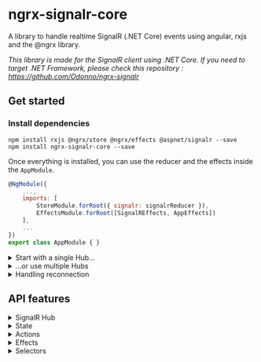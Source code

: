 # ngrx-signalr-core

A library to handle realtime SignalR (.NET Core) events using angular, rxjs and the @ngrx library.

*This library is made for the SignalR client using .NET Core. If you need to target .NET Framework, please check this repository : https://github.com/Odonno/ngrx-signalr*

## Get started

### Install dependencies

```
npm install rxjs @ngrx/store @ngrx/effects @aspnet/signalr --save
npm install ngrx-signalr-core --save
```

Once everything is installed, you can use the reducer and the effects inside the `AppModule`.

```js
@NgModule({
    ...,
    imports: [
        StoreModule.forRoot({ signalr: signalrReducer }),
        EffectsModule.forRoot([SignalREffects, AppEffects])
    ],
    ...
})
export class AppModule { }
```

<details>
<summary>Start with a single Hub...</summary>
<br>

First, you will start the application by dispatching the creation of one Hub.

```ts
// TODO : your hub definition
const hub = {
    hubName: 'hub name',
    url: 'https://localhost/path'
};

this.store.dispatch(
    createSignalRHub(hub)
);
```

Then you will create an effect to start listening to events before starting the Hub.

```ts
initRealtime$ = createEffect(() => 
    this.actions$.pipe(
        ofType(SIGNALR_HUB_UNSTARTED),
        mergeMapHubToAction(({ hub }) => {
            // TODO : add event listeners
            const whenEvent$ = hub.on('eventName').pipe(
                map(x => createAction(x))
            );

            return merge(
                whenEvent$,
                of(startSignalRHub(hub))
            );
        })
    )
);
```

You can also send events at anytime.

```ts
sendEvent$ = createEffect(() => 
    this.actions$.pipe(
        ofType(SEND_EVENT), // TODO : create a custom action
        mergeMap(({ params }) => {
            const hub = findHub(timeHub);
            if (!hub) {
                return of(hubNotFound(timeHub));
            }

            // TODO : send event to the hub
            return hub.send('eventName', params).pipe(
                map(_ => sendEventFulfilled()),
                catchError(error => of(sendEventFailed(error)))
            );
        })
    )
);
```

</details>

<details>
<summary>...or use multiple Hubs</summary>
<br>

Now, start with multiple hubs at a time.

```ts
// simplified hub creation
const dispatchHubCreation = (hub) => this.store.dispatch(createSignalRHub(hub));

const hub1 = {}; // define hubName and url
const hub2 = {}; // define hubName and url
const hub3 = {}; // define hubName and url

dispatchHubCreation(hub1);
dispatchHubCreation(hub2);
dispatchHubCreation(hub3);
```

You will then initialize your hubs in the same way but you need to know which one is initialized.

```ts
const hub1 = {}; // define hubName and url
const hub2 = {}; // define hubName and url

initHubOne$ = createEffect(() => 
    this.actions$.pipe(
        ofType(SIGNALR_HUB_UNSTARTED),
        ofHub(hub1),
        mergeMapHubToAction(({ action, hub }) => {
            // TODO : init hub 1
        })
    )
);

initHubTwo$ = createEffect(() => 
    this.actions$.pipe(
        ofType(SIGNALR_HUB_UNSTARTED),
        ofHub(hub2),
        mergeMapHubToAction(({ action, hub }) => {
            // TODO : init hub 2
        })
    )
);
```

And then you can start your app when all hubs are connected the first time.

```ts
appStarted$ = createEffect(() => 
    this.store.pipe(
        select(selectAreAllHubsConnected),
        filter(areAllHubsConnected => !!areAllHubsConnected),
        first(),
        map(_ => of(appStarted())) // TODO : create a custom action when hubs are connected
    )
);
```

</details>

<details>
<summary>Handling reconnection</summary>
<br>

Since .NET Core, you need to handle the SignalR Hub reconnection by yourself. Here is an example on how to apply periodic reconnection:

```ts
// try to reconnect every 10s (when the navigator is online)
whenDisconnected$ = createReconnectEffect(this.actions$, 10 * 1000);
```

In this example, we apply a periodic reconnection attempt every 10 seconds when the hub is `disconnected` and when there is a network connection.

Of course, you can write your own `Effect` to you have the benefit to write your own reconnection pattern (periodic retry, exponential retry, etc..).

</details>

## API features

<details>
<summary>SignalR Hub</summary>
<br>

The SignalR Hub is an abstraction of the hub connection. It contains function you can use to:

* start the connection
* listen to events emitted
* send a new event

```ts
interface ISignalRHub {
    hubName: string;
    url: string;
    options: IHttpConnectionOptions | undefined;

    start$: Observable<void>;
    stop$: Observable<void>;
    state$: Observable<string>;
    error$: Observable<Error | undefined>;

    constructor(hubName: string, url: string, options: IHttpConnectionOptions | undefined);

    start(): Observable<void>;
    stop(): Observable<void>;
    on<T>(eventName: string): Observable<T>;
    off(eventName: string): void;
    stream<T>(methodName: string, ...args: any[]): Observable<T>;
    send<T>(methodName: string, ...args: any[]): Observable<T>;
    sendStream<T>(methodName: string, subject: Subject<T>): Observable<void>;
    hasSubscriptions(): boolean;
}
```

You can find an existing hub by its name and url.

```ts
function findHub(hubName: string, url: string): ISignalRHub | undefined;
function findHub({ hubName, url }: {
    hubName: string;
    url: string;
}): ISignalRHub | undefined;
```

And create a new hub.

```ts
function createHub(hubName: string, url: string, options: IHttpConnectionOptions | undefined): ISignalRHub | undefined;
```

</details>

<details>
<summary>State</summary>
<br>

The state contains all existing hubs that was created with their according status (unstarted, connected, disconnected).

```ts
const unstarted = "unstarted";
const connected = "connected";
const disconnected = "disconnected";

type SignalRHubState = 
    | typeof unstarted 
    | typeof connected 
    | typeof disconnected;

type SignalRHubStatus = {
    hubName: string;
    url: string;
    state: SignalRHubState;
};
```

```ts
class BaseSignalRStoreState {
    hubStatuses: SignalRHubStatus[];
}
```

</details>

<details>
<summary>Actions</summary>
<br>

#### Actions to dispatch

`createSignalRHub` will initialize a new hub connection but it won't start the connection so you can create event listeners.

```ts
const createSignalRHub = createAction(
    '@ngrx/signalr/createHub',
    props<{ hubName: string, url: string, options?: IHttpConnectionOptions | undefined }>()
);
```

`startSignalRHub` will start the hub connection so you can send and receive events.

```ts
const startSignalRHub = createAction(
    '@ngrx/signalr/startHub',
    props<{ hubName: string, url: string }>()
);
```

`stopSignalRHub` will stop the current hub connection.

```ts
const stopSignalRHub = createAction(
    '@ngrx/signalr/stopHub',
    props<{ hubName: string, url: string }>()
);
```

`reconnectSignalRHub` will give you a way to reconnect to the hub.

```ts
const reconnectSignalRHub = createAction(
    '@ngrx/signalr/reconnectHub',
    props<{ hubName: string, url: string }>()
);
```

`hubNotFound` can be used when you do retrieve your SignalR hub based on its name and url.

```ts
export const hubNotFound = createAction(
    '@ngrx/signalr/hubNotFound',
    props<{ hubName: string, url: string }>()
);
```

</details>

<details>
<summary>Effects</summary>
<br>

```ts
// create hub automatically
createHub$;
```

```ts
// listen to start result (success/fail)
// listen to change connection state (connecting, connected, disconnected, reconnecting)
// listen to hub error
beforeStartHub$;
```

```ts
// start hub automatically
startHub$;
```

```ts
// stop hub
stopHub$;
```

</details>

<details>
<summary>Selectors</summary>
<br>

```ts
// used to select all hub statuses in state
const hubStatuses$ = store.pipe(
    select(selectHubsStatuses)
);

// used to select a single hub status based on its name and url
const hubStatus$ = store.pipe(
    select(selectHubStatus, { hubName, url })
);

// used to know if all hubs are connected
const areAllHubsConnected$ = store.pipe(
    select(selectAreAllHubsConnected)
);

// used to know when a hub is in a particular state
const hasHubState$ = store.pipe(
    select(selectHasHubState, { hubName, url, state })
);
```

</details>